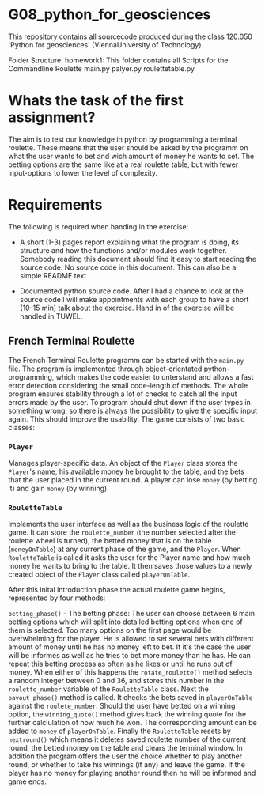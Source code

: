 # G08_python_for_geosciences
This repository contains all sourcecode produced during the class 120.050 'Python for geosciences' (ViennaUniversity of Technology)


Folder Structure:
homework1: This folder contains all Scripts for the Commandline Roulette
      main.py
      palyer.py
      roulettetable.py


# Whats the task of the first assignment?

The aim is to test our knowledge in python by programming
a terminal roulette. These means that the user should be asked
by the programm on what the user wants to bet and wich amount of 
money he wants to set. The betting options are the same like at a
real roulette table, but with fewer input-options to lower the 
level of complexity.


# Requirements

The following is required when handing in the exercise:
* A short (1-3) pages report explaining what the program is doing, its structure and how the functions
and/or modules work together. Somebody reading this document should find it easy to start reading
the source code. No source code in this document. This can also be a simple README text

* Documented python source code.
  After I had a chance to look at the source code I will make appointments with each group to have a short
  (10-15 min) talk about the exercise. Hand in of the exercise will be handled in TUWEL.

## French Terminal Roulette

The French Terminal Roulette programm can be started with the `main.py` file. 
The program is implemented through object-orientated 
python-programming, which makes the code easier to unterstand
and allows a fast error detection considering the small code-length of methods.
The whole program ensures stability through a lot of checks to catch all the 
input errors made by the user. To program should shut down if the user types in 
something wrong, so there is always the possibility to give the specific input again.
This should improve the usability. The game consists of two basic classes:

### `Player` 
Manages player-specific data. An object of the `Player` class
stores the `Player`'s name, his available money he brought to the table, and the bets
that the user placed in the current round. A player can lose `money` (by betting it) 
and gain `money` (by winning).

### `RouletteTable`
Implements the user interface as well as the business
logic of the roulette game. It can store the `roulette_number` (the number selected
after the roulette wheel is turned), the betted money that
is on the table (`moneyOnTable`) at any current phase of the game, and the `Player`.
When `RouletteTable` is called it asks the
user for the Player name and how much money he wants to bring to the table.
It then saves those values to a newly created object of the `Player` class
called `playerOnTable`.

After this inital introduction phase the actual roulette game begins,
represented by four methods:

`betting_phase()` - The betting phase: The user can choose between 6 main betting 
options which will split into detailed betting options when one of them is selected.
Too many options on the first page would be overwhelming for the player. 
He is allowed to set several bets with different amount of money until he has
no money left to bet. If it's the case the user will be informes as well as he tries to
bet more money than he has. He can repeat this betting process as often as he likes 
or until he runs out of money. When either of this happens the `rotate_roulette()` method
selects a random integer between 0 and 36, and stores this number in the 
`roulette_number` variable of the `RouletteTable` class. Next the `payout_phase()` method 
is called. It checks the bets saved in `playerOnTable` against the `roulete_number`. 
Should the user have betted on a winning option, the `winning_quote()` method gives back the 
winning quote for the further calclulation of how much he won. The corresponding amount can be added 
to `money` of `playerOnTable`. Finally the `RouletteTable` resets by `nextround()` which means it
deletes saved roulette number of the current round, the betted money on the table and clears the
terminal window. In addition the program offers the user the choice whether
to play another round, or whether to take his winnings (if any) and leave the game.
If the player has no money for playing another round then he will be informed and game ends.
